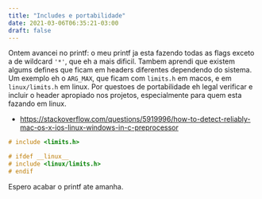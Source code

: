 ```yaml
---
title: "Includes e portabilidade"
date: 2021-03-06T06:35:21-03:00
draft: false
---
```


Ontem avancei no printf: o meu printf ja esta fazendo todas as flags exceto a de wildcard `'*'`, que eh a mais dificil.
Tambem aprendi que existem algums defines que ficam em headers diferentes dependendo do sistema.
Um exemplo eh o `ARG_MAX`, que ficam com `limits.h` em macos, e em `linux/limits.h` em linux.
Por questoes de portabilidade eh legal verificar e incluir o header apropiado nos projetos, especialmente para quem esta fazando em linux.

- https://stackoverflow.com/questions/5919996/how-to-detect-reliably-mac-os-x-ios-linux-windows-in-c-preprocessor

```c
# include <limits.h>

# ifdef __linux__
# include <linux/limits.h>
# endif
```

Espero acabar o printf ate amanha.
